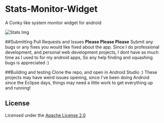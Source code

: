 # Stats-Monitor-Widget
A Conky like system monitor widget for android

![Stats Img](https://aaronthedev.com/images/statsscreen.eac61134.png)

##Submitting Pull Requests and Issues
**Please Please Please** Submit any bugs or any fixes you would like fixed about the app. 
Since I do professional development, and personal web development projects,
I dont have as much time as I used to for my android apps,
So any help finding and squashing bugs is appreciated :)

##Building and testing
Clone the repo, and open in Android Studio :) These projects may have weird issues opening, since I've been doing
Android since the Eclipse days, things may need a little work to get everything up and running!


## License

Licensed under the [Apache License 2.0](http://choosealicense.com/licenses/apache-2.0/)
